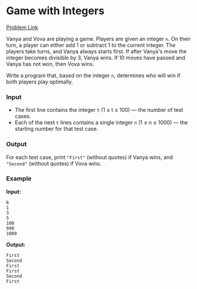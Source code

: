 # Game with Integers
[Problem Link](https://codeforces.com/problemset/problem/1899/A)

Vanya and Vova are playing a game. Players are given an integer `n`. On their turn, a player can either add 1 or subtract 1 to the current integer. The players take turns, and Vanya always starts first. If after Vanya's move the integer becomes divisible by 3, Vanya wins. If 10 moves have passed and Vanya has not won, then Vova wins.

Write a program that, based on the integer `n`, determines who will win if both players play optimally.

### Input 

- The first line contains the integer `t` (1 ≤ t ≤ 100) — the number of test cases.
- Each of the next `t` lines contains a single integer `n` (1 ≤ n ≤ 1000) — the starting number for that test case.

### Output

For each test case, print `"First"` (without quotes) if Vanya wins, and `"Second"` (without quotes) if Vova wins.

### Example

**Input:**
```
6
1
3
5
100
999
1000
```

**Output:**
```
First
Second
First
First
Second
First
```
